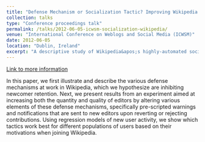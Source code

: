 ```yaml
---
title: "Defense Mechanism or Socialization Tactic? Improving Wikipedia’s Notifications to Rejected Contributors"
collection: talks
type: "Conference proceedings talk"
permalink: /talks/2012-06-05-icwsm-socialization-wikipedia/ 
venue: "International Conference on Weblogs and Social Media (ICWSM)"
date: 2012-06-05
location: "Dublin, Ireland"
excerpt: "A descriptive study of Wikipedia&apos;s highly-automated socialization processes and an A/B test to improve templated messages to newcomers."
---
```


<a href='http://stuartgeiger.com/defense-mechanism-icwsm.pdf'>Link to more information</a>

In this paper, we first illustrate and describe the various defense mechanisms at work in Wikipedia, which we hypothesize are inhibiting newcomer retention. Next, we present results from an experiment aimed at increasing both the quantity and quality of editors by altering various elements of these defense mechanisms, specifically pre-scripted warnings and notifications that are sent to new editors upon reverting or rejecting contributions. Using regression models of new user activity, we show which tactics work best for different populations of users based on their motivations when joining Wikipedia.
